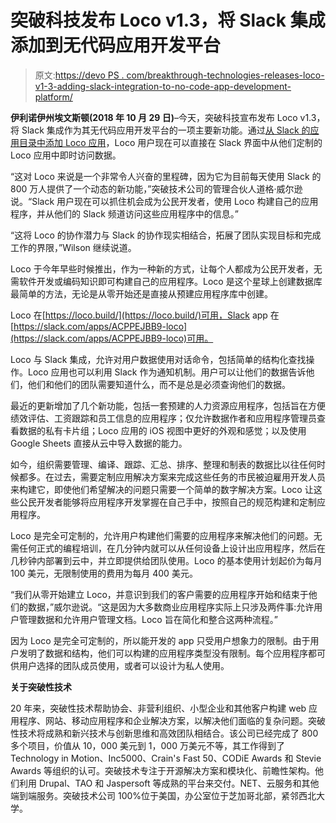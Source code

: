 # 突破科技发布 Loco v1.3，将 Slack 集成添加到无代码应用开发平台

> 原文:[https://devo PS . com/breakthrough-technologies-releases-loco-v1-3-adding-slack-integration-to-no-code-app-development-platform/](https://devops.com/breakthrough-technologies-releases-loco-v1-3-adding-slack-integration-to-no-code-app-development-platform/)

**伊利诺伊州埃文斯顿(2018 年 10 月 29 日)**–今天，突破科技宣布发布 Loco v1.3，将 Slack 集成作为其无代码应用开发平台的一项主要新功能。通过[从 Slack 的应用目录中添加 Loco 应用](https://slack.com/apps/ACPPEJBB9-loco)，Loco 用户现在可以直接在 Slack 界面中从他们定制的 Loco 应用中即时访问数据。

“这对 Loco 来说是一个非常令人兴奋的里程碑，因为它为目前每天使用 Slack 的 800 万人提供了一个动态的新功能，”突破技术公司的管理合伙人道格·威尔逊说。“Slack 用户现在可以抓住机会成为公民开发者，使用 Loco 构建自己的应用程序，并从他们的 Slack 频道访问这些应用程序中的信息。”

“这将 Loco 的协作潜力与 Slack 的协作现实相结合，拓展了团队实现目标和完成工作的界限，”Wilson 继续说道。

Loco 于今年早些时候推出，作为一种新的方式，让每个人都成为公民开发者，无需软件开发或编码知识即可构建自己的应用程序。Loco 是这个星球上创建数据库最简单的方法，无论是从零开始还是直接从预建应用程序库中创建。

Loco 在[https://loco.build/](https://loco.build/)可用，Slack app 在[https://slack.com/apps/ACPPEJBB9-loco](https://slack.com/apps/ACPPEJBB9-loco)可用。

Loco 与 Slack 集成，允许对用户数据使用对话命令，包括简单的结构化查找操作。Loco 应用也可以利用 Slack 作为通知机制。用户可以让他们的数据告诉他们，他们和他们的团队需要知道什么，而不是总是必须查询他们的数据。

最近的更新增加了几个新功能，包括一套预建的人力资源应用程序，包括旨在方便绩效评估、工资跟踪和员工信息的应用程序；仅允许数据作者和应用程序管理员查看数据的私有卡片组；Loco 应用的 iOS 视图中更好的外观和感觉；以及使用 Google Sheets 直接从云中导入数据的能力。

如今，组织需要管理、编译、跟踪、汇总、排序、整理和制表的数据比以往任何时候都多。在过去，需要定制应用解决方案来完成这些任务的市民被迫雇用开发人员来构建它，即使他们希望解决的问题只需要一个简单的数字解决方案。Loco 让这些公民开发者能够将应用程序开发掌握在自己手中，按照自己的规范构建和定制应用程序。

Loco 是完全可定制的，允许用户构建他们需要的应用程序来解决他们的问题。无需任何正式的编程培训，在几分钟内就可以从任何设备上设计出应用程序，然后在几秒钟内部署到云中，并立即提供给团队使用。Loco 的基本使用计划起价为每月 100 美元，无限制使用的费用为每月 400 美元。

“我们从零开始建立 Loco，并意识到我们的客户需要的应用程序开始和结束于他们的数据，”威尔逊说。“这是因为大多数商业应用程序实际上只涉及两件事:允许用户管理数据和允许用户管理文档。Loco 旨在简化和整合这两种流程。”

因为 Loco 是完全可定制的，所以能开发的 app 只受用户想象力的限制。由于用户发明了数据和结构，他们可以构建的应用程序类型没有限制。每个应用程序都可供用户选择的团队成员使用，或者可以设计为私人使用。

**关于突破性技术**

20 年来，突破性技术帮助协会、非营利组织、小型企业和其他客户构建 web 应用程序、网站、移动应用程序和企业解决方案，以解决他们面临的复杂问题。突破性技术将成熟和新兴技术与创新思维和高效团队相结合。该公司已经完成了 800 多个项目，价值从 10，000 美元到 1，000 万美元不等，其工作得到了 Technology in Motion、Inc5000、Crain's Fast 50、CODiE Awards 和 Stevie Awards 等组织的认可。突破技术专注于开源解决方案和模块化、前瞻性架构。他们利用 Drupal、TAO 和 Jaspersoft 等成熟的平台来交付。NET、云服务和其他端到端服务。突破技术公司 100%位于美国，办公室位于芝加哥北部，紧邻西北大学。